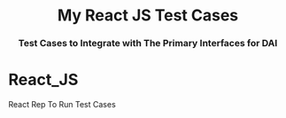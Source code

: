 <h1 align="center">
My React JS Test Cases
</h1>

<h3 align="center">
Test Cases to Integrate with The Primary Interfaces for DAI 

# React_JS
React Rep To Run Test Cases
